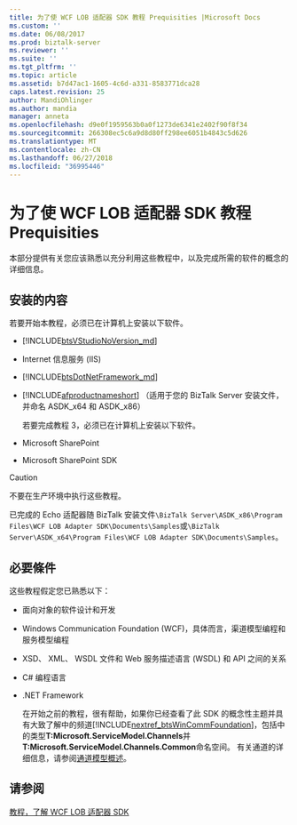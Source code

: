 ```yaml
---
title: 为了使 WCF LOB 适配器 SDK 教程 Prequisities |Microsoft Docs
ms.custom: ''
ms.date: 06/08/2017
ms.prod: biztalk-server
ms.reviewer: ''
ms.suite: ''
ms.tgt_pltfrm: ''
ms.topic: article
ms.assetid: b7d47ac1-1605-4c6d-a331-8583771dca28
caps.latest.revision: 25
author: MandiOhlinger
ms.author: mandia
manager: anneta
ms.openlocfilehash: d9e0f1959563b0a0f1273de6341e2402f90f8f34
ms.sourcegitcommit: 266308ec5c6a9d8d80ff298ee6051b4843c5d626
ms.translationtype: MT
ms.contentlocale: zh-CN
ms.lasthandoff: 06/27/2018
ms.locfileid: "36995446"
---
```

# <a name="prequisities-for-the-wcf-lob-adapter-sdk-tutorials"></a>为了使 WCF LOB 适配器 SDK 教程 Prequisities
本部分提供有关您应该熟悉以充分利用这些教程中，以及完成所需的软件的概念的详细信息。  
  
## <a name="what-to-install"></a>安装的内容  
 若要开始本教程，必须已在计算机上安装以下软件。  
  
- [!INCLUDE[btsVStudioNoVersion_md](../../includes/btsvstudionoversion-md.md)]
  
- Internet 信息服务 (IIS)  
  
- [!INCLUDE[btsDotNetFramework_md](../../includes/btsdotnetframework-md.md)]
  
- [!INCLUDE[afproductnameshort](../../includes/afproductnameshort-md.md)] （适用于您的 BizTalk Server 安装文件，并命名 ASDK_x64 和 ASDK_x86）  
  
  若要完成教程 3，必须已在计算机上安装以下软件。  
  
- Microsoft SharePoint  
  
- Microsoft SharePoint SDK  
  
> [!CAUTION]
>  不要在生产环境中执行这些教程。  
  
已完成的 Echo 适配器随 BizTalk 安装文件`\BizTalk Server\ASDK_x86\Program Files\WCF LOB Adapter SDK\Documents\Samples`或`\BizTalk Server\ASDK_x64\Program Files\WCF LOB Adapter SDK\Documents\Samples`。
  
## <a name="prerequisites"></a>必要條件  
 这些教程假定您已熟悉以下：  
  
- 面向对象的软件设计和开发  
  
- Windows Communication Foundation (WCF)，具体而言，渠道模型编程和服务模型编程  
  
- XSD、 XML、 WSDL 文件和 Web 服务描述语言 (WSDL) 和 API 之间的关系  
  
- C# 编程语言  
  
- .NET Framework  
  
  在开始之前的教程，很有帮助，如果你已经查看了此 SDK 的概念性主题并具有大致了解中的频道[!INCLUDE[nextref_btsWinCommFoundation](../../includes/nextref-btswincommfoundation-md.md)]，包括中的类型**T:Microsoft.ServiceModel.Channels**并**T:Microsoft.ServiceModel.Channels.Common**命名空间。  有关通道的详细信息，请参阅[通道模型概述](https://msdn.microsoft.com/library/ms729840.aspx)。  
  
## <a name="see-also"></a>请参阅  
 [教程，了解 WCF LOB 适配器 SDK](../../adapters-and-accelerators/wcf-lob-adapter-sdk/tutorials-to-learn-the-wcf-lob-adapter-sdk.md)